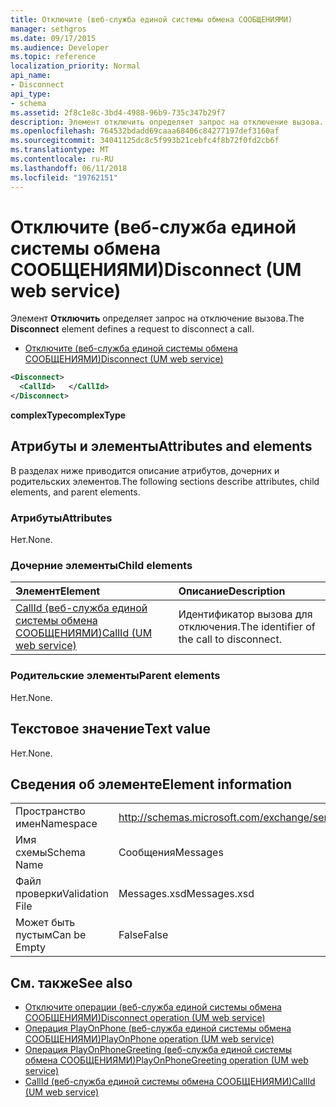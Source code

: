 ```yaml
---
title: Отключите (веб-служба единой системы обмена СООБЩЕНИЯМИ)
manager: sethgros
ms.date: 09/17/2015
ms.audience: Developer
ms.topic: reference
localization_priority: Normal
api_name:
- Disconnect
api_type:
- schema
ms.assetid: 2f8c1e8c-3bd4-4988-96b9-735c347b29f7
description: Элемент отключить определяет запрос на отключение вызова.
ms.openlocfilehash: 764532bdadd69caaa68406c84277197def3160af
ms.sourcegitcommit: 34041125dc8c5f993b21cebfc4f8b72f0fd2cb6f
ms.translationtype: MT
ms.contentlocale: ru-RU
ms.lasthandoff: 06/11/2018
ms.locfileid: "19762151"
---
```

# <a name="disconnect-um-web-service"></a><span data-ttu-id="ebc63-103">Отключите (веб-служба единой системы обмена СООБЩЕНИЯМИ)</span><span class="sxs-lookup"><span data-stu-id="ebc63-103">Disconnect (UM web service)</span></span>

<span data-ttu-id="ebc63-104">Элемент **Отключить** определяет запрос на отключение вызова.</span><span class="sxs-lookup"><span data-stu-id="ebc63-104">The **Disconnect** element defines a request to disconnect a call.</span></span> 
  
- [<span data-ttu-id="ebc63-105">Отключите (веб-служба единой системы обмена СООБЩЕНИЯМИ)</span><span class="sxs-lookup"><span data-stu-id="ebc63-105">Disconnect (UM web service)</span></span>](disconnect-um-web-service.md)
  
```xml
<Disconnect>
  <CallId>   </CallId>
</Disconnect>
```

 <span data-ttu-id="ebc63-106">**complexType**</span><span class="sxs-lookup"><span data-stu-id="ebc63-106">**complexType**</span></span>
## <a name="attributes-and-elements"></a><span data-ttu-id="ebc63-107">Атрибуты и элементы</span><span class="sxs-lookup"><span data-stu-id="ebc63-107">Attributes and elements</span></span>

<span data-ttu-id="ebc63-108">В разделах ниже приводится описание атрибутов, дочерних и родительских элементов.</span><span class="sxs-lookup"><span data-stu-id="ebc63-108">The following sections describe attributes, child elements, and parent elements.</span></span>
  
### <a name="attributes"></a><span data-ttu-id="ebc63-109">Атрибуты</span><span class="sxs-lookup"><span data-stu-id="ebc63-109">Attributes</span></span>

<span data-ttu-id="ebc63-110">Нет.</span><span class="sxs-lookup"><span data-stu-id="ebc63-110">None.</span></span>
  
### <a name="child-elements"></a><span data-ttu-id="ebc63-111">Дочерние элементы</span><span class="sxs-lookup"><span data-stu-id="ebc63-111">Child elements</span></span>

|<span data-ttu-id="ebc63-112">**Элемент**</span><span class="sxs-lookup"><span data-stu-id="ebc63-112">**Element**</span></span>|<span data-ttu-id="ebc63-113">**Описание**</span><span class="sxs-lookup"><span data-stu-id="ebc63-113">**Description**</span></span>|
|:-----|:-----|
|[<span data-ttu-id="ebc63-114">CallId (веб-служба единой системы обмена СООБЩЕНИЯМИ)</span><span class="sxs-lookup"><span data-stu-id="ebc63-114">CallId (UM web service)</span></span>](callid-um-web-service.md) <br/> |<span data-ttu-id="ebc63-115">Идентификатор вызова для отключения.</span><span class="sxs-lookup"><span data-stu-id="ebc63-115">The identifier of the call to disconnect.</span></span>  <br/> |
   
### <a name="parent-elements"></a><span data-ttu-id="ebc63-116">Родительские элементы</span><span class="sxs-lookup"><span data-stu-id="ebc63-116">Parent elements</span></span>

<span data-ttu-id="ebc63-117">Нет.</span><span class="sxs-lookup"><span data-stu-id="ebc63-117">None.</span></span>
  
## <a name="text-value"></a><span data-ttu-id="ebc63-118">Текстовое значение</span><span class="sxs-lookup"><span data-stu-id="ebc63-118">Text value</span></span>

<span data-ttu-id="ebc63-119">Нет.</span><span class="sxs-lookup"><span data-stu-id="ebc63-119">None.</span></span>
  
## <a name="element-information"></a><span data-ttu-id="ebc63-120">Сведения об элементе</span><span class="sxs-lookup"><span data-stu-id="ebc63-120">Element information</span></span>

|||
|:-----|:-----|
|<span data-ttu-id="ebc63-121">Пространство имен</span><span class="sxs-lookup"><span data-stu-id="ebc63-121">Namespace</span></span>  <br/> |http://schemas.microsoft.com/exchange/services/2006/messages  <br/> |
|<span data-ttu-id="ebc63-122">Имя схемы</span><span class="sxs-lookup"><span data-stu-id="ebc63-122">Schema Name</span></span>  <br/> |<span data-ttu-id="ebc63-123">Сообщения</span><span class="sxs-lookup"><span data-stu-id="ebc63-123">Messages</span></span>  <br/> |
|<span data-ttu-id="ebc63-124">Файл проверки</span><span class="sxs-lookup"><span data-stu-id="ebc63-124">Validation File</span></span>  <br/> |<span data-ttu-id="ebc63-125">Messages.xsd</span><span class="sxs-lookup"><span data-stu-id="ebc63-125">Messages.xsd</span></span>  <br/> |
|<span data-ttu-id="ebc63-126">Может быть пустым</span><span class="sxs-lookup"><span data-stu-id="ebc63-126">Can be Empty</span></span>  <br/> |<span data-ttu-id="ebc63-127">False</span><span class="sxs-lookup"><span data-stu-id="ebc63-127">False</span></span>  <br/> |
   
## <a name="see-also"></a><span data-ttu-id="ebc63-128">См. также</span><span class="sxs-lookup"><span data-stu-id="ebc63-128">See also</span></span>

- [<span data-ttu-id="ebc63-129">Отключите операции (веб-служба единой системы обмена СООБЩЕНИЯМИ)</span><span class="sxs-lookup"><span data-stu-id="ebc63-129">Disconnect operation (UM web service)</span></span>](disconnect-operation-um-web-service.md)  
- [<span data-ttu-id="ebc63-130">Операция PlayOnPhone (веб-служба единой системы обмена СООБЩЕНИЯМИ)</span><span class="sxs-lookup"><span data-stu-id="ebc63-130">PlayOnPhone operation (UM web service)</span></span>](playonphone-operation-um-web-service.md) 
- [<span data-ttu-id="ebc63-131">Операция PlayOnPhoneGreeting (веб-служба единой системы обмена СООБЩЕНИЯМИ)</span><span class="sxs-lookup"><span data-stu-id="ebc63-131">PlayOnPhoneGreeting operation (UM web service)</span></span>](playonphonegreeting-operation-um-web-service.md)  
- [<span data-ttu-id="ebc63-132">CallId (веб-служба единой системы обмена СООБЩЕНИЯМИ)</span><span class="sxs-lookup"><span data-stu-id="ebc63-132">CallId (UM web service)</span></span>](callid-um-web-service.md)

